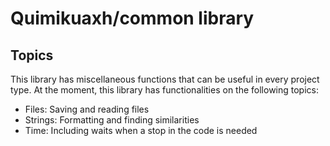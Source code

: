 # Quimikuaxh/common library

## Topics
This library has miscellaneous functions that can be useful in every project type. At the moment, this library has functionalities on the following topics:
- Files: Saving and reading files
- Strings: Formatting and finding similarities
- Time: Including waits when a stop in the code is needed